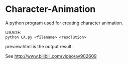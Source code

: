 # Character-Animation
A python program used for creating character animation. 

USAGE:  
`python CA.py <filename> <resolution>` 

preview.html is the output result.

See http://www.bilibili.com/video/av902609
